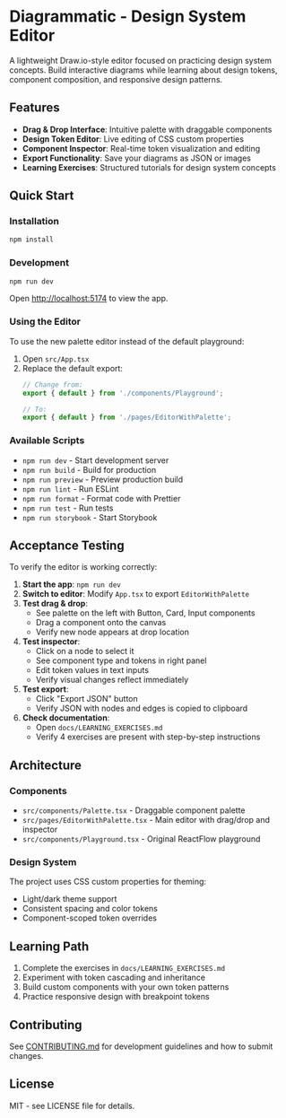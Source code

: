 # Diagrammatic - Design System Editor

A lightweight Draw.io-style editor focused on practicing design system concepts. Build interactive diagrams while learning about design tokens, component composition, and responsive design patterns.

## Features

- **Drag & Drop Interface**: Intuitive palette with draggable components
- **Design Token Editor**: Live editing of CSS custom properties
- **Component Inspector**: Real-time token visualization and editing
- **Export Functionality**: Save your diagrams as JSON or images
- **Learning Exercises**: Structured tutorials for design system concepts

## Quick Start

### Installation

```bash
npm install
```

### Development

```bash
npm run dev
```

Open [http://localhost:5174](http://localhost:5174) to view the app.

### Using the Editor

To use the new palette editor instead of the default playground:

1. Open `src/App.tsx`
2. Replace the default export:
   ```typescript
   // Change from:
   export { default } from './components/Playground';
   
   // To:
   export { default } from './pages/EditorWithPalette';
   ```

### Available Scripts

- `npm run dev` - Start development server
- `npm run build` - Build for production
- `npm run preview` - Preview production build
- `npm run lint` - Run ESLint
- `npm run format` - Format code with Prettier
- `npm run test` - Run tests
- `npm run storybook` - Start Storybook

## Acceptance Testing

To verify the editor is working correctly:

1. **Start the app**: `npm run dev`
2. **Switch to editor**: Modify `App.tsx` to export `EditorWithPalette`
3. **Test drag & drop**:
   - See palette on the left with Button, Card, Input components
   - Drag a component onto the canvas
   - Verify new node appears at drop location
4. **Test inspector**:
   - Click on a node to select it
   - See component type and tokens in right panel
   - Edit token values in text inputs
   - Verify visual changes reflect immediately
5. **Test export**:
   - Click "Export JSON" button
   - Verify JSON with nodes and edges is copied to clipboard
6. **Check documentation**:
   - Open `docs/LEARNING_EXERCISES.md`
   - Verify 4 exercises are present with step-by-step instructions

## Architecture

### Components

- `src/components/Palette.tsx` - Draggable component palette
- `src/pages/EditorWithPalette.tsx` - Main editor with drag/drop and inspector
- `src/components/Playground.tsx` - Original ReactFlow playground

### Design System

The project uses CSS custom properties for theming:
- Light/dark theme support
- Consistent spacing and color tokens
- Component-scoped token overrides

## Learning Path

1. Complete the exercises in `docs/LEARNING_EXERCISES.md`
2. Experiment with token cascading and inheritance
3. Build custom components with your own token patterns
4. Practice responsive design with breakpoint tokens

## Contributing

See [CONTRIBUTING.md](./CONTRIBUTING.md) for development guidelines and how to submit changes.

## License

MIT - see LICENSE file for details.

